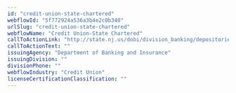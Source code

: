 ```yaml
---
id: "credit-union-state-chartered"
webflowId: "5f772924a536a3b4e2c0b340"
urlSlug: "credit-union-state-chartered"
webflowName: "Credit Union-State Chartered"
callToActionLink: "http://state.nj.us/dobi/division_banking/depositories/cdcus.htm"
callToActionText: ""
issuingAgency: "Department of Banking and Insurance"
issuingDivision: ""
divisionPhone: ""
webflowIndustry: "Credit Union"
licenseCertificationClassification: ""
---
```

